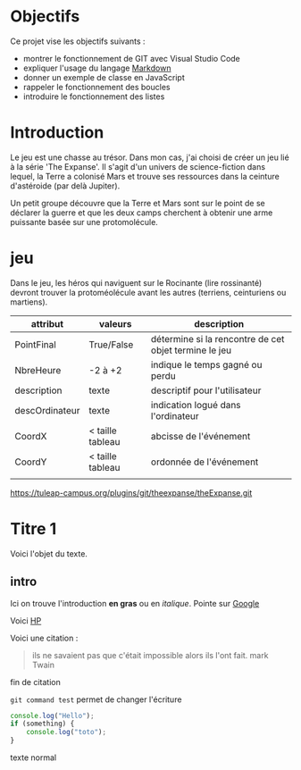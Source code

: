 # Objectifs
Ce projet vise les objectifs suivants :
- montrer le fonctionnement de GIT avec Visual Studio Code
- expliquer l'usage du langage [Markdown](https://www.markdownguide.org/)
- donner un exemple de classe en JavaScript
- rappeler le fonctionnement des boucles
- introduire le fonctionnement des listes

# Introduction
Le jeu est une chasse au trésor. Dans mon cas, j'ai choisi de créer un jeu lié à la série 'The Expanse'.
Il s'agit d'un univers de science-fiction dans lequel, la Terre a colonisé Mars et trouve ses ressources dans la ceinture d'astéroide (par delà Jupiter).

Un petit groupe découvre que la Terre et Mars sont sur le point de se déclarer la guerre et que les deux camps cherchent à obtenir une arme puissante basée sur une protomolécule.

# jeu
Dans le jeu, les héros qui naviguent sur le Rocinante (lire rossinanté) devront trouver la protoméolécule avant les autres (terriens, ceinturiens ou martiens).

|attribut|valeurs|description|
|---|---|---|
|PointFinal|True/False|détermine si la rencontre de cet objet termine le jeu|
|NbreHeure|-2 à +2|indique le temps gagné ou perdu|
|description|texte|descriptif pour l'utilisateur|
|descOrdinateur|texte|indication logué dans l'ordinateur|
|CoordX|< taille tableau|abcisse de l'événement|
|CoordY|< taille tableau|ordonnée de l'événement|
||||


https://tuleap-campus.org/plugins/git/theexpanse/theExpanse.git

# Titre 1
Voici l'objet du texte.
## intro
Ici on trouve l'introduction **en gras** ou en *italique*.
Pointe sur [Google](https://www.google.fr)

Voici [HP](https://www.hp.com)

Voici une citation :
> ils ne savaient pas que c'était impossible
> alors ils l'ont fait.
> mark Twain

fin de citation

`git command test` permet de changer l'écriture
```JavaScript
console.log("Hello");
if (something) {
    console.log("toto");
}
```
texte normal
